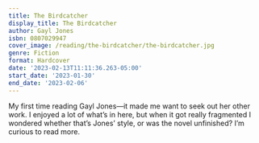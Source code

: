 ```yaml
---
title: The Birdcatcher
display_title: The Birdcatcher
author: Gayl Jones
isbn: 0807029947
cover_image: /reading/the-birdcatcher/the-birdcatcher.jpg
genre: Fiction
format: Hardcover
date: '2023-02-13T11:11:36.263-05:00'
start_date: '2023-01-30'
end_date: '2023-02-06'
---
```


My first time reading Gayl Jones—it made me want to seek out her other work. I enjoyed a lot of what’s in here, but when it got really fragmented I wondered whether that’s Jones’ style, or was the novel unfinished? I’m curious to read more.